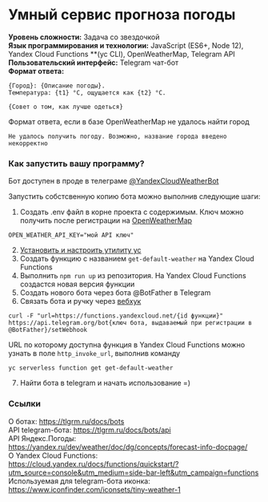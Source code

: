 # Умный сервис прогноза погоды

**Уровень сложности:** Задача со звездочкой  
**Язык программирования и технологии:** JavaScript (ES6+, Node 12), Yandex Cloud Functions **(yc CLI), OpenWeatherMap, Telegram API  
**Пользовательский интерфейс:** Telegram чат-бот  
**Формат ответа:**  
```
{Город}: {Описание погоды}.
Температура: {t1} °C, ощущается как {t2} °C.

{Совет о том, как лучше одеться}
```
Формат ответа, если в базе OpenWeatherMap не удалось найти город
```
Не удалось получить погоду. Возможно, название города введено некорректно
```

### Как запустить вашу программу?
Бот доступен в проде в телеграме [@YandexCloudWeatherBot](https://t.me/YandexCloudWeatherBot)  

Запустить собстсвенную копию бота можно выполнив следующие шаги:
1. Создать .env файл в корне проекта с содержимым. Ключ можно получить после регистрации на [OpenWeatherMap](https://openweathermap.org/api)  
```
OPEN_WEATHER_API_KEY="мой API ключ"
```

2. [Установить и настроить утилиту yc](https://cloud.yandex.ru/docs/cli/quickstart)  
3. Создать функцию с названием `get-default-weather` на Yandex Cloud Functions  
4. Выполнить `npm run up` из репозитория. На Yandex Cloud Functions создастся новая версия функции  
5. Создать нового бота через бота @BotFather в Telegram  
6. Связать бота и ручку через [вебхук](https://tlgrm.ru/docs/bots/api#setwebhook)
```
curl -F "url=https://functions.yandexcloud.net/{id функции}" https://api.telegram.org/bot{ключ бота, выдаваемый при регистрации в @BotFather}/setWebhook
```
URL по которому доступна функция в Yandex Cloud Functions можно узнать в поле `http_invoke_url`, выполнив команду 
```
yc serverless function get get-default-weather
```
7. Найти бота в telegram и начать использование =)

### Ссылки

О ботах: https://tlgrm.ru/docs/bots  
API telegram-бота: https://tlgrm.ru/docs/bots/api  
API Яндекс.Погоды: https://yandex.ru/dev/weather/doc/dg/concepts/forecast-info-docpage/  
О Yandex Cloud Functions: https://cloud.yandex.ru/docs/functions/quickstart/?utm_source=console&utm_medium=side-bar-left&utm_campaign=functions  
Используемая для telegram-бота иконка: https://www.iconfinder.com/iconsets/tiny-weather-1  